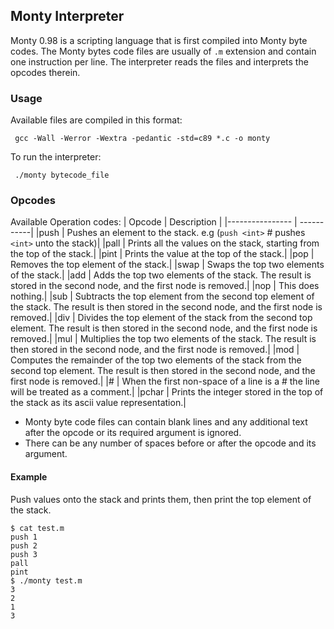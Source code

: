 ## Monty Interpreter
Monty 0.98 is a scripting language that is first compiled into Monty byte codes. The Monty bytes code files are usually of `.m` extension and contain one instruction per line.
The interpreter reads the files and interprets the opcodes therein.

### Usage
Available files are compiled in this format:

```
 gcc -Wall -Werror -Wextra -pedantic -std=c89 *.c -o monty
```

To run the interpreter:

```
 ./monty bytecode_file
```

### Opcodes
Available Operation codes:
| Opcode | Description |
|---------------- | -----------|
|push   | Pushes an element to the stack. e.g (`push <int>` # pushes `<int>` unto the stack)|
|pall   | Prints all the values on the stack, starting from the top of the stack.|
|pint   | Prints the value at the top of the stack.|
|pop    | Removes the top element of the stack.|
|swap   | Swaps the top two elements of the stack.|
|add    | Adds the top two elements of the stack. The result is stored in the second node, and the first node is removed.|
|nop    | This does nothing.|
|sub    | Subtracts the top element from the second top element of the stack. The result is then stored in the second node, and the first node is removed.|
|div    | Divides the top element of the stack from the second top element. The result is then stored in the second node, and the first node is removed.|
|mul | Multiplies the top two elements of the stack. The result is then stored in the second node, and the first node is removed.|
|mod    | Computes the remainder of the top two elements of the stack from the second top element. The result is then stored in the second node, and the first node is removed.|
|#      | When the first non-space of a line is a # the line will be treated as a comment.|
|pchar  | Prints the integer stored in the top of the stack as its ascii value representation.|

* Monty byte code files can contain blank lines and any additional text after the opcode or its required argument is ignored. 
* There can be any number of spaces before or after the opcode and its argument.

#### Example

Push values onto the stack and prints them, then print the top element of the stack.

```
$ cat test.m
push 1
push 2
push 3
pall
pint
$ ./monty test.m
3
2
1
3
```
